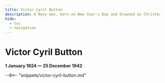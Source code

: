 ```yaml
---
title: Victor Cyril Button
description: A Navy man, born on New Year's Day and drowned on Christmas Day
hide:
  - toc
  - navigation 
---
```


# Victor Cyril Button

**1 January 1924 — 25 December 1942**

--8<-- "snippets/victor-cyril-button.md"

